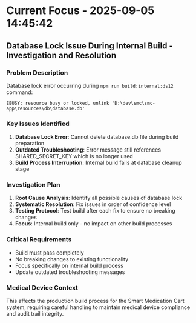 # Current Focus - 2025-09-05 14:45:42

## Database Lock Issue During Internal Build - Investigation and Resolution

### Problem Description
Database lock error occurring during `npm run build:internal:ds12` command:
```
EBUSY: resource busy or locked, unlink 'D:\dev\smc\smc-app\resources\db\database.db'
```

### Key Issues Identified
1. **Database Lock Error**: Cannot delete database.db file during build preparation
2. **Outdated Troubleshooting**: Error message still references SHARED_SECRET_KEY which is no longer used
3. **Build Process Interruption**: Internal build fails at database cleanup stage

### Investigation Plan
1. **Root Cause Analysis**: Identify all possible causes of database lock
2. **Systematic Resolution**: Fix issues in order of confidence level
3. **Testing Protocol**: Test build after each fix to ensure no breaking changes
4. **Focus**: Internal build only - no impact on other build processes

### Critical Requirements
- Build must pass completely
- No breaking changes to existing functionality
- Focus specifically on internal build process
- Update outdated troubleshooting messages

### Medical Device Context
This affects the production build process for the Smart Medication Cart system, requiring careful handling to maintain medical device compliance and audit trail integrity.
